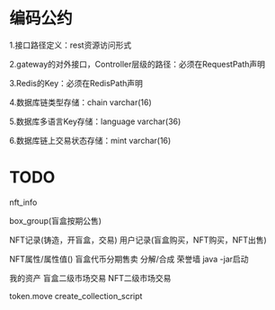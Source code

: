 # 编码公约

1.接口路径定义：rest资源访问形式

2.gateway的对外接口，Controller层级的路径：必须在RequestPath声明

3.Redis的Key：必须在RedisPath声明

4.数据库链类型存储：chain varchar(16)

5.数据库多语言Key存储：language varchar(36)

6.数据库链上交易状态存储：mint varchar(16)







# TODO
nft_info



box_group(盲盒按期公售)

NFT记录(铸造，开盲盒，交易)
用户记录(盲盒购买，NFT购买，NFT出售)

NFT属性/属性值()
盲盒代币分期售卖
分解/合成
荣誉墙
java -jar启动

我的资产
盲盒二级市场交易
NFT二级市场交易












token.move
create_collection_script










































